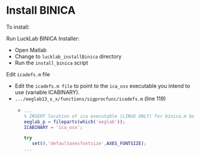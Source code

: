 # Install BINICA

To install:

Run LuckLab BINICA Installer:
- Open Matlab
- Change to `lucklab_installBinica` directory
- Run the `install_binica` script


Edit `icadefs.m` file
- Edit the `icadefs.m file` to point to the `ica_osx` executable you intend to use (variable ICABINARY).
- `.../eeglab13_x_x/functions/sigprocfunc/icadefs.m` (line 119)
  - ```matlab
    ...
    % INSERT location of ica executable (LINUX ONLY) for binica.m below
    eeglab_p = fileparts(which('eeglab'));
    ICABINARY = 'ica_osx'; 
    
    try
       set(0,'defaultaxesfontsize',AXES_FONTSIZE);
    ...
